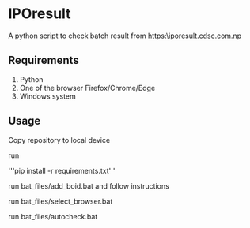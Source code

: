 # IPOresult

A python script to check batch result from [https:\\iporesult.cdsc.com.np](https:\\iporesult.cdsc.com.np)

## Requirements
1. Python
2. One of the browser Firefox/Chrome/Edge
3. Windows system

## Usage
Copy repository to local device 

run 

'''pip install -r requirements.txt''' 


run bat_files/add_boid.bat and follow instructions 

run bat_files/select_browser.bat 

run bat_files/autocheck.bat 
